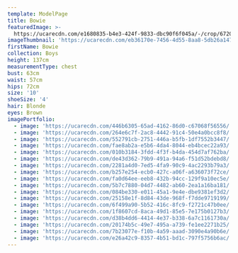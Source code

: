 ```yaml
---
template: ModelPage
title: Bowie
featuredImage: >-
  https://ucarecdn.com/e1680835-b4e3-424f-9833-dbc90f6f045a/-/crop/6720x3582/0,0/-/preview/
imageThumbnail: 'https://ucarecdn.com/eb36170e-7456-4d55-8aa8-5db26a147a50/'
firstName: Bowie
collection: Boys
height: 137cm
measurementType: chest
bust: 63cm
waist: 57cm
hips: 72cm
size: '10'
shoeSize: '4'
hair: Blonde
eyes: Brown
imagePortfolio:
  - image: 'https://ucarecdn.com/446b6305-65ad-4162-86d0-c67068f56556/'
  - image: 'https://ucarecdn.com/264e6c7f-2ac8-4442-91c4-50e4a0bcc8f8/'
  - image: 'https://ucarecdn.com/552791cb-2751-446a-b5fb-1df7552b3447/'
  - image: 'https://ucarecdn.com/fae8ab2a-e5b6-4da4-8044-eb4bcec22a93/'
  - image: 'https://ucarecdn.com/010b3184-3fdd-4f3f-b4da-454d7af762ba/'
  - image: 'https://ucarecdn.com/de43d362-79b9-491a-94a6-f51d52bdebd8/'
  - image: 'https://ucarecdn.com/2281a4d0-7ed5-4fa9-90c9-4ac2293b79a3/'
  - image: 'https://ucarecdn.com/b257e254-ecb0-427c-a06f-a636073f72ce/'
  - image: 'https://ucarecdn.com/fa0d64ee-eeb8-432b-94cc-129f9a10ec5e/'
  - image: 'https://ucarecdn.com/5b7c7880-04d7-4482-ab60-2ea1a16ba181/'
  - image: 'https://ucarecdn.com/084be330-e011-45a1-9e4e-dbe9381ef3d2/'
  - image: 'https://ucarecdn.com/25158e1f-8d84-43de-968f-f7dde9719199/'
  - image: 'https://ucarecdn.com/6f499a90-5b52-416c-8fc9-f2721c47b0ee/'
  - image: 'https://ucarecdn.com/1f8607cd-8aca-49d1-85e5-7e175b0127b3/'
  - image: 'https://ucarecdn.com/d38b4dd6-4414-4e37-b338-6a7c1161730a/'
  - image: 'https://ucarecdn.com/20174b5c-49e7-495a-a739-fe1ee2271b25/'
  - image: 'https://ucarecdn.com/7b23077e-f10b-4a59-aaad-3090e4a90b6e/'
  - image: 'https://ucarecdn.com/e26a42c9-8357-4b51-bd1c-797f5756b6ac/'
---
```


